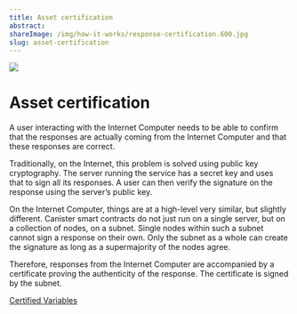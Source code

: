 ```yaml
---
title: Asset certification
abstract:
shareImage: /img/how-it-works/response-certification.600.jpg
slug: asset-certification
---
```


![](/img/how-it-works/response-certification.600x300.jpg)

# Asset certification

A user interacting with the Internet Computer needs to be able to confirm that the responses are actually coming from the Internet Computer and that these responses are correct.

Traditionally, on the Internet, this problem is solved using public key cryptography. The server running the service has a secret key and uses that to sign all its responses. A user can then verify the signature on the response using the server’s public key.

On the Internet Computer, things are at a high-level very similar, but slightly different. Canister smart contracts do not just run on a single server, but on a collection of nodes, on a subnet. Single nodes within such a subnet cannot sign a response on their own. Only the subnet as a whole can create the signature as long as a supermajority of the nodes agree.

Therefore, responses from the Internet Computer are accompanied by a certificate proving the authenticity of the response. The certificate is signed by the subnet.

[Certified Variables](/how-it-works/response-certification/)
